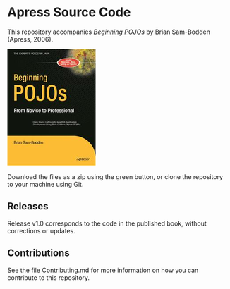 # Apress Source Code

This repository accompanies [*Beginning POJOs*](http://www.apress.com/9781590595961) by Brian Sam-Bodden (Apress, 2006).

![Cover image](9781590595961.jpg)

Download the files as a zip using the green button, or clone the repository to your machine using Git.

## Releases

Release v1.0 corresponds to the code in the published book, without corrections or updates.

## Contributions

See the file Contributing.md for more information on how you can contribute to this repository.
